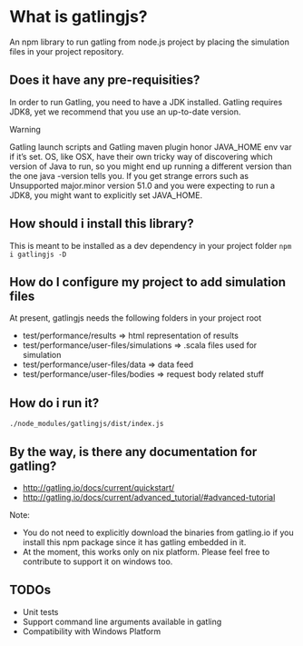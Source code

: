 # What is gatlingjs?
An npm library to run gatling from node.js project by placing the simulation files in your project repository.

## Does it have any pre-requisities?
In order to run Gatling, you need to have a JDK installed. Gatling requires JDK8, yet we recommend that you use an up-to-date version.

Warning

Gatling launch scripts and Gatling maven plugin honor JAVA_HOME env var if it’s set. OS, like OSX, have their own tricky way of discovering which version of Java to run, so you might end up running a different version than the one java -version tells you. If you get strange errors such as Unsupported major.minor version 51.0 and you were expecting to run a JDK8, you might want to explicitly set JAVA_HOME.

## How should i install this library?
This is meant to be installed as a dev dependency in your project folder
``` npm i gatlingjs -D ```

## How do I configure my project to add simulation files
At present, gatlingjs needs the following folders in your project root

* test/performance/results => html representation of results
* test/performance/user-files/simulations => .scala files used for simulation
* test/performance/user-files/data => data feed
* test/performance/user-files/bodies => request body related stuff

## How do i run it?
``` ./node_modules/gatlingjs/dist/index.js ```

## By the way, is there any documentation for gatling?
* http://gatling.io/docs/current/quickstart/
* http://gatling.io/docs/current/advanced_tutorial/#advanced-tutorial

Note: 
* You do not need to explicitly download the binaries from gatling.io if you install this npm package since it has gatling embedded in it.
* At the moment, this works only on nix platform. Please feel free to contribute to support it on windows too.

## TODOs
* Unit tests
* Support command line arguments available in gatling
* Compatibility with Windows Platform
